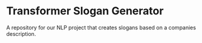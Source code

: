 # Transformer Slogan Generator
A repository for our NLP project that creates slogans based on a companies description.

 
